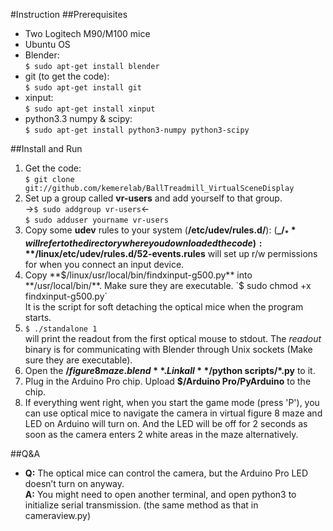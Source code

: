 #Instruction
##Prerequisites

* Two Logitech M90/M100 mice
* Ubuntu OS
* Blender:  
  `$ sudo apt-get install blender`  
* git (to get the code):  
  `$ sudo apt-get install git`  
* xinput:  
  `$ sudo apt-get install xinput`  
* python3.3 numpy & scipy:  
  `$ sudo apt-get install python3-numpy python3-scipy`

##Install and Run

1. Get the code:  
  `$ git clone git://github.com/kemerelab/BallTreadmill_VirtualSceneDisplay`  
2. Set up a group called **vr-users** and add yourself to that group.  
  ->`$ sudo addgroup vr-users`<-  
  `$ sudo adduser yourname vr-users`
3. Copy some **udev** rules to your system (**/etc/udev/rules.d/**): (**_$/_** will refer to the directory where you downloaded the code): **$/linux/etc/udev/rules.d/52-events.rules** will set up r/w permissions for when you connect an input device.
4. Copy **$/linux/usr/local/bin/findxinput-g500.py** into **/usr/local/bin/**. Make sure they are executable.  
  `$ sudo chmod +x findxinput-g500.py`  
  It is the script for soft detaching the optical mice when the program starts.
5. `$ ./standalone 1`  
  will print the readout from the first optical mouse to stdout. The _readout_ binary is for communicating with Blender through Unix sockets (Make sure they are executable).
6. Open the **$/figure 8 maze.blend**. Link all **$/python scripts/*.py** to it. 
7. Plug in the Arduino Pro chip. Upload **$/Arduino Pro/PyArduino** to the chip.
8. If everything went right, when you start the game mode (press 'P'), you can use optical mice to navigate the camera in virtual figure 8 maze and LED on Arduino will turn on. And the LED will be off for 2 seconds as soon as the camera enters 2 white areas in the maze alternatively.

##Q&A

* **Q:** The optical mice can control the camera, but the Arduino Pro LED doesn’t turn on anyway.  
  **A:** You might need to open another terminal, and open python3 to initialize serial transmission. (the same method as that in cameraview.py)  
